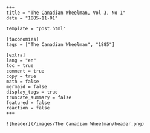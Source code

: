 
    +++
    title = "The Canadian Wheelman, Vol 3, No 1"
    date = "1885-11-01"

    template = "post.html"

    [taxonomies]
    tags = ["The Canadian Wheelman", "1885"]

    [extra]
    lang = "en"
    toc = true
    comment = true
    copy = true
    math = false
    mermaid = false
    display_tags = true
    truncate_summary = false
    featured = false
    reaction = false
    +++

    ![header](/images/The Canadian Wheelman/header.png)

    